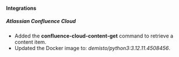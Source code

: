 
#### Integrations

##### Atlassian Confluence Cloud

- Added the  **confluence-cloud-content-get** command to retrieve a content item.
- Updated the Docker image to: *demisto/python3:3.12.11.4508456*.

